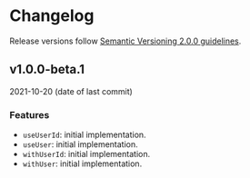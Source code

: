 # Changelog

Release versions follow [Semantic Versioning 2.0.0 guidelines](#https://semver.org/).

## v1.0.0-beta.1

2021-10-20 (date of last commit)

### Features

- `useUserId`: initial implementation.
- `useUser`: initial implementation.
- `withUserId`: initial implementation.
- `withUser`: initial implementation.
